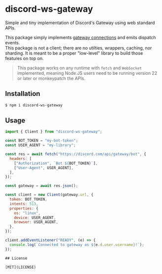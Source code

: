 # discord-ws-gateway

Simple and tiny implementation of Discord's Gateway using web standard APIs.

This package simply implements [gateway connections](https://discord.com/developers/docs/topics/gateway#connections)
and emits dispatch events.  
This package is not a client; there are no utilties, wrappers, caching, nor sharding.
It is meant to be a proper "low-level" library to build those features on top on.

> This package works on any runtime with `fetch` and `WebSocket` implemented, meaning
> Node.JS users need to be running version 22 or later or monkeypatch the APIs.

## Installation

```sh
$ npm i discord-ws-gateway
```

## Usage

```js
import { Client } from "discord-ws-gateway";

const BOT_TOKEN = "my-bot-token";
const USER_AGENT = "my-library";

const res = await fetch("https://discord.com/api/gateway/bot", {
  headers: [
    ["Authorization", `Bot ${BOT_TOKEN}`],
    ["User-Agent", USER_AGENT],
  ],
});

const gateway = await res.json();

const client = new Client(gateway.url, {
  token: BOT_TOKEN,
  intents: 513,
  properties: {
    os: "linux",
    device: USER_AGENT,
    browser: USER_AGENT,
  },
});

client.addEventListener("READY", (e) => {
  console.log(`Connected to gateway as ${e.d.user.username}!`);
});

## License

[MIT](LICENSE)
```
